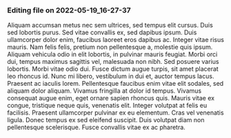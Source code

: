 

### Editing file on 2022-05-19_16-27-37

Aliquam accumsan metus nec sem ultrices, sed tempus elit cursus. Duis sed lobortis purus. Sed vitae convallis ex, sed dapibus ipsum. Duis ullamcorper dolor enim, faucibus laoreet eros dapibus ac. Integer vitae risus mauris. Nam felis felis, pretium non pellentesque a, molestie quis ipsum. Aliquam vehicula odio in elit lobortis, in pulvinar mauris feugiat. Morbi orci dui, tempus maximus sagittis vel, malesuada non nibh. Sed posuere varius lobortis. Morbi vitae odio dui. Fusce dictum augue turpis, sit amet placerat leo rhoncus id. Nunc mi libero, vestibulum in dui et, auctor tempus lacus. Praesent ac iaculis lorem. Pellentesque faucibus enim vitae elit sodales, sed aliquam dolor aliquam.
Vivamus fringilla at dolor id tempus. Vivamus consequat augue enim, eget ornare sapien rhoncus quis. Mauris vitae ex congue, tristique neque quis, venenatis elit. Integer volutpat at felis eu facilisis. Praesent ullamcorper pulvinar ex eu elementum. Cras vel venenatis ligula. Donec tempus ex sed eleifend suscipit. Duis volutpat diam non pellentesque scelerisque. Fusce convallis vitae ex ac pharetra.


